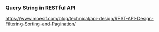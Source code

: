 ### Query String in RESTful API
https://www.moesif.com/blog/technical/api-design/REST-API-Design-Filtering-Sorting-and-Pagination/
